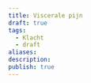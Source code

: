 ```yaml
---
title: Viscerale pijn
draft: true
tags:
  - Klacht
  - draft
aliases: 
description: 
publish: true
---
```

